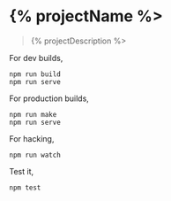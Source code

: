 
# {% projectName %>

> {% projectDescription %>


For dev builds,

```
npm run build
npm run serve
```


For production builds,

```
npm run make
npm run serve
```


For hacking,

```
npm run watch
```


Test it,

```
npm test
```
